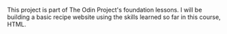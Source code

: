 This project is part of The Odin Project's foundation lessons. I will be building a basic
recipe website using the skills learned so far in this course, HTML.
